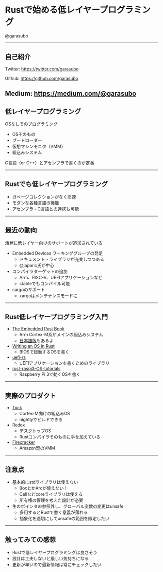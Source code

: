 # Rustで始める低レイヤープログラミング
@garasubo

---

## 自己紹介
Twitter: https://twitter.com/garasubo

Github: https://github.com/garasubo

Medium: https://medium.com/@garasubo
---

## 低レイヤープログラミング
OSなしでのプログラミング
- OSそのもの
- ブートローダー
- 仮想マシンモニタ（VMM）
- 組込みシステム

C言語（or C++）とアセンブラで書くのが定番

---
## Rustでも低レイヤープログラミング
- ガベージコレクションがなく高速
- モダンな各種言語の機能
- アセンブラ・C言語との連携も可能

---
## 最近の動向
活発に低レイヤー向けのサポートが追加されている
- Embedded Devices ワーキンググループの発足
    - ドキュメント・ライブラリが充実しつつある
    - @japaric氏が中心
- コンパイラターゲットの追加
    - Arm、RISC-V、UEFIアプリケーションなど
    - stableでもコンパイル可能
- cargoのサポート
    - xargoはメンテナンスモードに

---
## Rust低レイヤープログラミング入門
- [The Embedded Rust Book](https://rust-embedded.github.io/book/)
    - Arm Cortex-M系がメインの組込みシステム
    - [日本語版](https://tomoyuki-nakabayashi.github.io/book/)もあるよ
- [Writing an OS in Rust](https://os.phil-opp.com/)
    - BIOSで起動するOSを書く
- [uefi-rs](https://github.com/rust-osdev/uefi-rs)
    - UEFIアプリケーションを書くためのライブラリ
- [rust-raspi3-OS-tutorials](https://github.com/rust-embedded/rust-raspi3-OS-tutorials)
    - Raspberry Pi 3で動くOSを書く

---
## 実際のプロダクト
- [Tock](https://www.tockos.org/)
    - Cortex-M向けの組込みOS
    - nightlyでビルドできる
- [Redox](https://gitlab.redox-os.org/redox-os/redox)
    - デスクトップOS
    - Rustコンパイラそのものに手を加えている
- [Firecracker](https://firecracker-microvm.github.io/)
    - Amazon製のVMM


---
## 注意点
- 基本的にstdライブラリは使えない
    - BoxとかArcが使えない！
    - Cellなどcoreライブラリは使える
    - 所有権の管理を考えた設計が必要
- 生のポインタの参照外し、グローバル変数の変更はunsafe    
    - 多用するとRustで書く意義が薄れる
    - 抽象化を適切にしてunsafeの範囲を限定したい

---
## 触ってみての感想
- Rustで低レイヤープログラミングは良さそう
- 設計は工夫しないと厳しい気持ちになる
- 更新が早いので最新情報は常にチェックしたい
